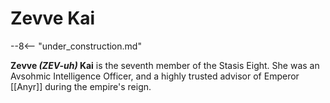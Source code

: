 # Zevve Kai

--8<-- "under_construction.md"

**Zevve _(ZEV-uh)_ Kai** is the seventh member of the Stasis Eight. She was an Avsohmic Intelligence Officer, and a highly trusted advisor of Emperor [[Anyr]] during the empire's reign.